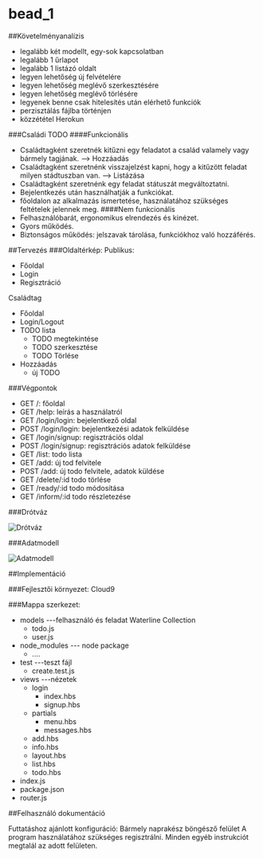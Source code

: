 # bead_1
##Követelményanalízis

- legalább két modellt, egy-sok kapcsolatban
- legalább 1 űrlapot
- legalább 1 listázó oldalt
- legyen lehetőség új felvételére
- legyen lehetőség meglévő szerkesztésére
- legyen lehetőség meglévő törlésére
- legyenek benne csak hitelesítés után elérhető funkciók
- perzisztálás fájlba történjen
- közzététel Herokun

###Családi TODO
####Funkcionális
+ Családtagként szeretnék kitűzni egy feladatot a család valamely vagy bármely tagjának. --> Hozzáadás
+ Családtagként szeretnénk visszajelzést kapni, hogy a kitűzött feladat milyen stádtuszban van. --> Listázása
+ Családtagként szeretnénk egy feladat státuszát megváltoztatni.
+ Bejelentkezés után használhatják a funkciókat.
+ főoldalon az alkalmazás ismertetése, használatához szükséges feltételek jelennek meg.
####Nem funkcionális
+ Felhasználóbarát, ergonomikus elrendezés és kinézet.
+ Gyors működés.
+ Biztonságos működés: jelszavak tárolása, funkciókhoz való hozzáférés.

##Tervezés
###Oldaltérkép:
Publikus:

- Főoldal
- Login
- Regisztráció

Családtag

- Főoldal
- Login/Logout
- TODO lista
    + TODO megtekintése
    + TODO szerkesztése
    + TODO Törlése
- Hozzáadás
    + új TODO 

###Végpontok
  + GET /: főoldal
  + GET /help: leírás a használatról
  + GET /login/login: bejelentkező oldal
  + POST /login/login: bejelentkezési adatok felküldése
  + GET /login/signup: regisztrációs oldal
  + POST /login/signup: regisztrációs adatok felküldése
  + GET /list: todo lista
  + GET /add: új tod felvitele
  + POST /add: új todo felvitele, adatok küldése
  + GET /delete/:id todo törlése
  + GET /ready/:id todo módosítása
  + GET /inform/:id todo részletezése

###Drótváz
  
  ![Drótváz](docs/images/1.png)
  
###Adatmodell

![Adatmodell](docs/images/2.png)

##Implementáció

###Fejlesztői környezet: 
Cloud9

###Mappa szerkezet:
+ models    ---felhasználó és feladat Waterline Collection
    - todo.js
    - user.js
+ node_modules  --- node package
    - ....
+ test  ---teszt fájl
    - create.test.js
+ views ---nézetek
    - login
        * index.hbs
        * signup.hbs
    - partials
        * menu.hbs
        * messages.hbs
    - add.hbs
    - info.hbs
    - layout.hbs
    - list.hbs
    - todo.hbs
+ index.js
+ package.json
+ router.js


##Felhasználó dokumentáció

Futtatáshoz ajánlott konfiguráció: Bármely naprakész böngésző felület
A program használatához szükséges regisztrálni.
Minden egyéb instrukciót megtalál az adott felületen.
